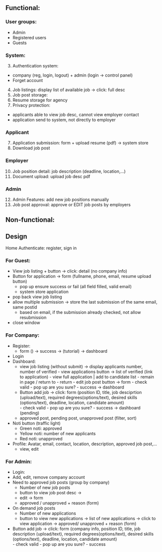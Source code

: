 ## Functional:
### User groups:
- Admin
- Registered users
- Guests

### System:
3. Authentication system: 
  - company (reg, login, logout) + admin (login -> control panel)
  - Forget account
4. Job listings: display list of available job -> click: full desc
5. Job post storage:
6. Resume storage for agency
8. Privacy protection: 
- applicants able to view job desc, cannot view employer contact
- application send to system, not directly to employer
  
### Applicant
7. Application submission: form + upload resume (pdf) -> system store 
8. Download job post

### Employer
10. Job position detail: job description (deadline, location,...)
11. Document upload: upload job desc pdf

### Admin
12. Admin Features: add new job positions manually
6. Job post approval: approve or EDIT job posts by employers

## Non-functional:


## Design

Home
Authenticate: register, sign in

### For Guest:
- View job listing + button -> click: detail (no company info)
- Button for application -> form (fullname, phone, email, resume upload button)
    - pop up ensure success or fail (all field filled, valid email)
    - system store application
- pop back view job listing
- allow multiple submission -> store the last submission of the same email, same postid
   - based on email, if the submission already checked, not allow resubmission
- close window

### For Company:
- Register:
  - form () -> success -> (tutorial) -> dashboard
- Login
- Dashboard:
    - view job listing (without submit) -> display applicants number, number of verified
                 - view applications button -> list of verified (link to application) - view full application | add to candidate list
                                                   - remain in page / return to           - return 
                 - edit job post button -> form
                                            - check valid
                                            - pop up are you sure?
                                            - success -> dashboard
    - Button add job -> click: form (position ID, title, job desciprtion (upload/text), required degrees(options/text), desired skills (options/text), deadline, location, candidate amount)   
                          - check valid
                          - pop up are you sure?
                          - success -> dashboard (pending)
    - approved post, pending post, unapproved post (filter, sort)
- Noti button (traffic light)
  - Green noti: approved
  - Yellow noti: number of new applicants
  - Red noti: unapproved  
- Profile: Avatar, email, contact, location, description, approved job post,...
  - view, edit

### For Admin:
- Login:
- Add, edit, remove company account
- Need to approved job posts (group by company)
   - Number of new job posts
   - button to view job post desc ->
   -   edit -> form
   -   approved / unapproved + reason (form)
- On demand job posts
   - Number of new applications 
   - button to view new applications
       -> list of new applications -> click to view application -> approved/ unapproved + reason (form)
- Button add job -> click: form (company info, position ID, title, job description (upload/text), required degrees(options/text), desired skills (options/text), deadline, location, candidate amount)   
                          - check valid
                          - pop up are you sure?
                          - success
